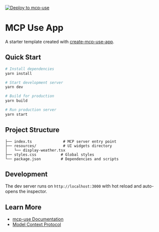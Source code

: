 [![Deploy to mcp-use](https://cdn.mcp-use.com/deploy.svg)](https://mcp-use.com/deploy/start?repository-url=https%3A%2F%2Fgithub.com%2Fmcp-use%2Fapp-sdk-template&branch=main&project-name=app-sdk-template&build-command=npm+install&start-command=npm+run+build+%26%26+npm+run+start&port=3000&runtime=node&base-image=node%3A18)

# MCP Use App

A starter template created with [create-mcp-use-app](https://github.com/mcp-use/mcp-use).

## Quick Start

```bash
# Install dependencies
yarn install

# Start development server
yarn dev

# Build for production
yarn build

# Run production server
yarn start
```

## Project Structure

```
├── index.ts              # MCP server entry point
├── resources/            # UI widgets directory
│   └── display-weather.tsx
├── styles.css           # Global styles
└── package.json         # Dependencies and scripts
```

## Development

The dev server runs on `http://localhost:3000` with hot reload and auto-opens the inspector.

## Learn More

- [mcp-use Documentation](https://github.com/mcp-use/mcp-use)
- [Model Context Protocol](https://modelcontextprotocol.io)

